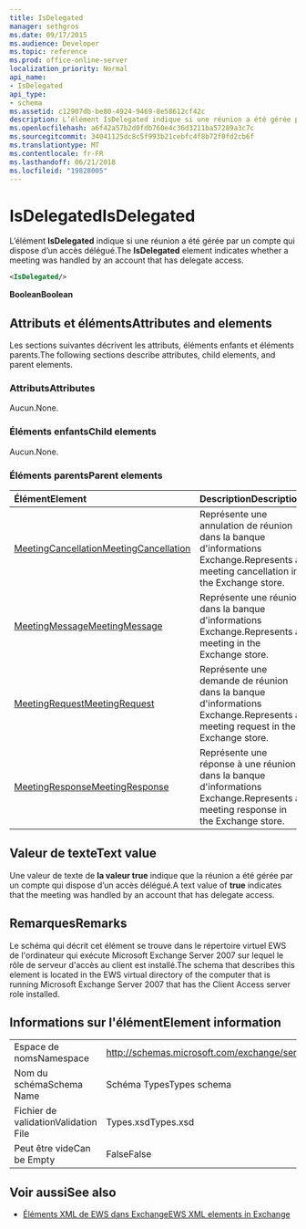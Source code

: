 ```yaml
---
title: IsDelegated
manager: sethgros
ms.date: 09/17/2015
ms.audience: Developer
ms.topic: reference
ms.prod: office-online-server
localization_priority: Normal
api_name:
- IsDelegated
api_type:
- schema
ms.assetid: c12907db-be80-4924-9469-8e58612cf42c
description: L’élément IsDelegated indique si une réunion a été gérée par un compte qui dispose d’un accès délégué.
ms.openlocfilehash: a6f42a57b2d0fdb760e4c36d3211ba57289a3c7c
ms.sourcegitcommit: 34041125dc8c5f993b21cebfc4f8b72f0fd2cb6f
ms.translationtype: MT
ms.contentlocale: fr-FR
ms.lasthandoff: 06/21/2018
ms.locfileid: "19828005"
---
```

# <a name="isdelegated"></a><span data-ttu-id="ee26d-103">IsDelegated</span><span class="sxs-lookup"><span data-stu-id="ee26d-103">IsDelegated</span></span>

<span data-ttu-id="ee26d-104">L’élément **IsDelegated** indique si une réunion a été gérée par un compte qui dispose d’un accès délégué.</span><span class="sxs-lookup"><span data-stu-id="ee26d-104">The **IsDelegated** element indicates whether a meeting was handled by an account that has delegate access.</span></span> 
  
```xml
<IsDelegated/>
```

 <span data-ttu-id="ee26d-105">**Boolean**</span><span class="sxs-lookup"><span data-stu-id="ee26d-105">**Boolean**</span></span>
## <a name="attributes-and-elements"></a><span data-ttu-id="ee26d-106">Attributs et éléments</span><span class="sxs-lookup"><span data-stu-id="ee26d-106">Attributes and elements</span></span>

<span data-ttu-id="ee26d-107">Les sections suivantes décrivent les attributs, éléments enfants et éléments parents.</span><span class="sxs-lookup"><span data-stu-id="ee26d-107">The following sections describe attributes, child elements, and parent elements.</span></span>
  
### <a name="attributes"></a><span data-ttu-id="ee26d-108">Attributs</span><span class="sxs-lookup"><span data-stu-id="ee26d-108">Attributes</span></span>

<span data-ttu-id="ee26d-109">Aucun.</span><span class="sxs-lookup"><span data-stu-id="ee26d-109">None.</span></span>
  
### <a name="child-elements"></a><span data-ttu-id="ee26d-110">Éléments enfants</span><span class="sxs-lookup"><span data-stu-id="ee26d-110">Child elements</span></span>

<span data-ttu-id="ee26d-111">Aucun.</span><span class="sxs-lookup"><span data-stu-id="ee26d-111">None.</span></span>
  
### <a name="parent-elements"></a><span data-ttu-id="ee26d-112">Éléments parents</span><span class="sxs-lookup"><span data-stu-id="ee26d-112">Parent elements</span></span>

|<span data-ttu-id="ee26d-113">**Élément**</span><span class="sxs-lookup"><span data-stu-id="ee26d-113">**Element**</span></span>|<span data-ttu-id="ee26d-114">**Description**</span><span class="sxs-lookup"><span data-stu-id="ee26d-114">**Description**</span></span>|
|:-----|:-----|
|[<span data-ttu-id="ee26d-115">MeetingCancellation</span><span class="sxs-lookup"><span data-stu-id="ee26d-115">MeetingCancellation</span></span>](meetingcancellation.md) <br/> |<span data-ttu-id="ee26d-116">Représente une annulation de réunion dans la banque d'informations Exchange.</span><span class="sxs-lookup"><span data-stu-id="ee26d-116">Represents a meeting cancellation in the Exchange store.</span></span>  <br/> |
|[<span data-ttu-id="ee26d-117">MeetingMessage</span><span class="sxs-lookup"><span data-stu-id="ee26d-117">MeetingMessage</span></span>](meetingmessage.md) <br/> |<span data-ttu-id="ee26d-118">Représente une réunion dans la banque d'informations Exchange.</span><span class="sxs-lookup"><span data-stu-id="ee26d-118">Represents a meeting in the Exchange store.</span></span>  <br/> |
|[<span data-ttu-id="ee26d-119">MeetingRequest</span><span class="sxs-lookup"><span data-stu-id="ee26d-119">MeetingRequest</span></span>](meetingrequest.md) <br/> |<span data-ttu-id="ee26d-120">Représente une demande de réunion dans la banque d'informations Exchange.</span><span class="sxs-lookup"><span data-stu-id="ee26d-120">Represents a meeting request in the Exchange store.</span></span>  <br/> |
|[<span data-ttu-id="ee26d-121">MeetingResponse</span><span class="sxs-lookup"><span data-stu-id="ee26d-121">MeetingResponse</span></span>](meetingresponse.md) <br/> |<span data-ttu-id="ee26d-122">Représente une réponse à une réunion dans la banque d'informations Exchange.</span><span class="sxs-lookup"><span data-stu-id="ee26d-122">Represents a meeting response in the Exchange store.</span></span>  <br/> |
   
## <a name="text-value"></a><span data-ttu-id="ee26d-123">Valeur de texte</span><span class="sxs-lookup"><span data-stu-id="ee26d-123">Text value</span></span>

<span data-ttu-id="ee26d-124">Une valeur de texte de **la valeur true** indique que la réunion a été gérée par un compte qui dispose d’un accès délégué.</span><span class="sxs-lookup"><span data-stu-id="ee26d-124">A text value of **true** indicates that the meeting was handled by an account that has delegate access.</span></span> 
  
## <a name="remarks"></a><span data-ttu-id="ee26d-125">Remarques</span><span class="sxs-lookup"><span data-stu-id="ee26d-125">Remarks</span></span>

<span data-ttu-id="ee26d-126">Le schéma qui décrit cet élément se trouve dans le répertoire virtuel EWS de l'ordinateur qui exécute Microsoft Exchange Server 2007 sur lequel le rôle de serveur d'accès au client est installé.</span><span class="sxs-lookup"><span data-stu-id="ee26d-126">The schema that describes this element is located in the EWS virtual directory of the computer that is running Microsoft Exchange Server 2007 that has the Client Access server role installed.</span></span>
  
## <a name="element-information"></a><span data-ttu-id="ee26d-127">Informations sur l'élément</span><span class="sxs-lookup"><span data-stu-id="ee26d-127">Element information</span></span>

|||
|:-----|:-----|
|<span data-ttu-id="ee26d-128">Espace de noms</span><span class="sxs-lookup"><span data-stu-id="ee26d-128">Namespace</span></span>  <br/> |http://schemas.microsoft.com/exchange/services/2006/types  <br/> |
|<span data-ttu-id="ee26d-129">Nom du schéma</span><span class="sxs-lookup"><span data-stu-id="ee26d-129">Schema Name</span></span>  <br/> |<span data-ttu-id="ee26d-130">Schéma Types</span><span class="sxs-lookup"><span data-stu-id="ee26d-130">Types schema</span></span>  <br/> |
|<span data-ttu-id="ee26d-131">Fichier de validation</span><span class="sxs-lookup"><span data-stu-id="ee26d-131">Validation File</span></span>  <br/> |<span data-ttu-id="ee26d-132">Types.xsd</span><span class="sxs-lookup"><span data-stu-id="ee26d-132">Types.xsd</span></span>  <br/> |
|<span data-ttu-id="ee26d-133">Peut être vide</span><span class="sxs-lookup"><span data-stu-id="ee26d-133">Can be Empty</span></span>  <br/> |<span data-ttu-id="ee26d-134">False</span><span class="sxs-lookup"><span data-stu-id="ee26d-134">False</span></span>  <br/> |
   
## <a name="see-also"></a><span data-ttu-id="ee26d-135">Voir aussi</span><span class="sxs-lookup"><span data-stu-id="ee26d-135">See also</span></span>



- [<span data-ttu-id="ee26d-136">Éléments XML de EWS dans Exchange</span><span class="sxs-lookup"><span data-stu-id="ee26d-136">EWS XML elements in Exchange</span></span>](ews-xml-elements-in-exchange.md)

